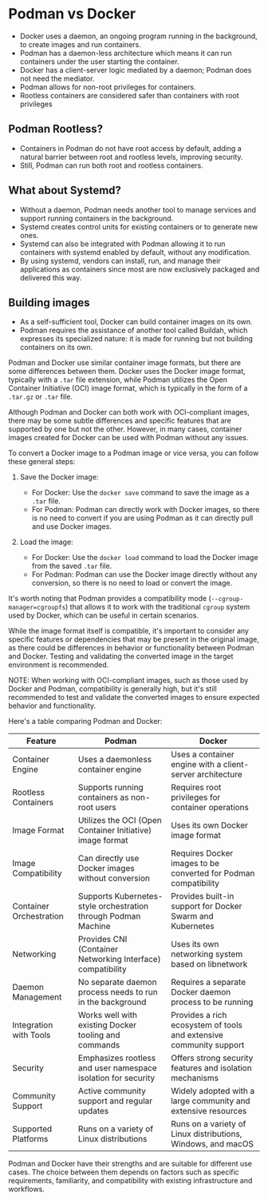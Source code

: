 # Podman vs Docker

- Docker uses a daemon, an ongoing program running in the background, to create images and run containers.
- Podman has a daemon-less architecture which means it can run containers under the user starting the container. 
- Docker has a client-server logic mediated by a daemon; Podman does not need the mediator.
- Podman allows for non-root privileges for containers.
- Rootless containers are considered safer than containers with root privileges

## Podman Rootless?

- Containers in Podman do not have root access by default, adding a natural barrier between root and rootless levels, improving security. 
- Still, Podman can run both root and rootless containers.

## What about Systemd?
- Without a daemon, Podman needs another tool to manage services and support running containers in the background. 
- Systemd creates control units for existing containers or to generate new ones. 
- Systemd can also be integrated with Podman allowing it to run containers with systemd enabled by default, without any modification.
- By using systemd, vendors can install, run, and manage their applications as containers since most are now exclusively packaged and delivered this way.

## Building images
- As a self-sufficient tool, Docker can build container images on its own. 
- Podman requires the assistance of another tool called Buildah, which expresses its specialized nature: it is made for running but not building containers on its own.


Podman and Docker use similar container image formats, but there are some differences between them. Docker uses the Docker image format, typically with a `.tar` file extension, while Podman utilizes the Open Container Initiative (OCI) image format, which is typically in the form of a `.tar.gz` or `.tar` file.

Although Podman and Docker can both work with OCI-compliant images, there may be some subtle differences and specific features that are supported by one but not the other. However, in many cases, container images created for Docker can be used with Podman without any issues.

To convert a Docker image to a Podman image or vice versa, you can follow these general steps:

1. Save the Docker image:
   - For Docker: Use the `docker save` command to save the image as a `.tar` file.
   - For Podman: Podman can directly work with Docker images, so there is no need to convert if you are using Podman as it can directly pull and use Docker images.

2. Load the image:
   - For Docker: Use the `docker load` command to load the Docker image from the saved `.tar` file.
   - For Podman: Podman can use the Docker image directly without any conversion, so there is no need to load or convert the image.

It's worth noting that Podman provides a compatibility mode (`--cgroup-manager=cgroupfs`) that allows it to work with the traditional `cgroup` system used by Docker, which can be useful in certain scenarios.

While the image format itself is compatible, it's important to consider any specific features or dependencies that may be present in the original image, as there could be differences in behavior or functionality between Podman and Docker. Testing and validating the converted image in the target environment is recommended.

NOTE: When working with OCI-compliant images, such as those used by Docker and Podman, compatibility is generally high, but it's still recommended to test and validate the converted images to ensure expected behavior and functionality.

Here's a table comparing Podman and Docker:

| Feature                | Podman                                                         | Docker                                                          |
|------------------------|----------------------------------------------------------------|-----------------------------------------------------------------|
| Container Engine       | Uses a daemonless container engine                              | Uses a container engine with a client-server architecture        |
| Rootless Containers    | Supports running containers as non-root users                    | Requires root privileges for container operations               |
| Image Format           | Utilizes the OCI (Open Container Initiative) image format       | Uses its own Docker image format                                 |
| Image Compatibility    | Can directly use Docker images without conversion                | Requires Docker images to be converted for Podman compatibility |
| Container Orchestration| Supports Kubernetes-style orchestration through Podman Machine  | Provides built-in support for Docker Swarm and Kubernetes       |
| Networking             | Provides CNI (Container Networking Interface) compatibility     | Uses its own networking system based on libnetwork              |
| Daemon Management      | No separate daemon process needs to run in the background       | Requires a separate Docker daemon process to be running         |
| Integration with Tools | Works well with existing Docker tooling and commands             | Provides a rich ecosystem of tools and extensive community support |
| Security               | Emphasizes rootless and user namespace isolation for security    | Offers strong security features and isolation mechanisms        |
| Community Support      | Active community support and regular updates                     | Widely adopted with a large community and extensive resources   |
| Supported Platforms    | Runs on a variety of Linux distributions                         | Runs on a variety of Linux distributions, Windows, and macOS    |

Podman and Docker have their strengths and are suitable for different use cases. The choice between them depends on factors such as specific requirements, familiarity, and compatibility with existing infrastructure and workflows.
